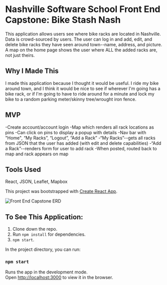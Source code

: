 # Nashville Software School Front End Capstone: Bike Stash Nash
This application allows users see where bike racks are located in Nashville. Data is crowd-sourced by users. The user can log in and add, edit, and delete bike racks they have seen around town--name, address, and picture. A map on the home page shows the user where  ALL the added racks are, not just theirs. 

## Why I Made This
I made this application because I thought it would be useful. I ride my bike around town, and I think it would be nice to see if wherever I'm going has a bike rack, or if I'm going to have to ride around for a minute and lock my bike to a random parking meter/skinny tree/wrought iron fence.

## MVP
-Create account/account login
-Map which renders all rack locations as pins
-Can click on pins to display a popup with details
-Nav bar with "Home", “My Racks”, “Logout”, “Add a Rack”
-“My Racks”--gets all racks from JSON that the user has added (with edit and delete capabilities)
-“Add a Rack”--renders form for user to add rack
-When posted, routed back to map and rack appears on map

## Tools Used
React, JSON, Leaflet, Mapbox

This project was bootstrapped with [Create React App](https://github.com/facebook/create-react-app).

![Front End Capstone ERD](https://user-images.githubusercontent.com/55988070/69775674-129bff00-115f-11ea-94b5-b8ab7807d814.png)

## To See This Application:

1. Clone down the repo. 
2. Run `npm install` for dependencies.
3. `npm start`. 

In the project directory, you can run:

### `npm start`

Runs the app in the development mode.<br />
Open [http://localhost:3000](http://localhost:3000) to view it in the browser.





